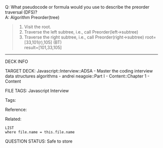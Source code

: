 Q: What pseudocode or formula would you use to describe the preorder traversal (DFS)?  
A: Algorithm Preorder(tree)
> 1. Visit the root.
> 2. Traverse the left subtree, i.e., call Preorder(left->subtree)
> 3. Traverse the right subtree, i.e., call Preorder(right->subtree)
root=[33,101(r),105] (BT)  
result=[101,33,105]
<!--ID: 1690377272097-->

---

DECK INFO

TARGET DECK: Javascript::Interview::ADSA - Master the coding interview data structures algorithms - andrei neagoie::Part I - Content::Chapter 1 - Content

FILE TAGS: Javascript Interview

Tags:

Reference:

Related:

```dataview
LIST
where file.name = this.file.name
```

QUESTION STATUS: Safe to store